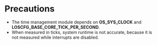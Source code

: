 # Precautions<a name="EN-US_TOPIC_0311018438"></a>

-   The time management module depends on  **OS\_SYS\_CLOCK**  and  **LOSCFG\_BASE\_CORE\_TICK\_PER\_SECOND**.
-   When measured in ticks, system runtime is not accurate, because it is not measured while interrupts are disabled.

